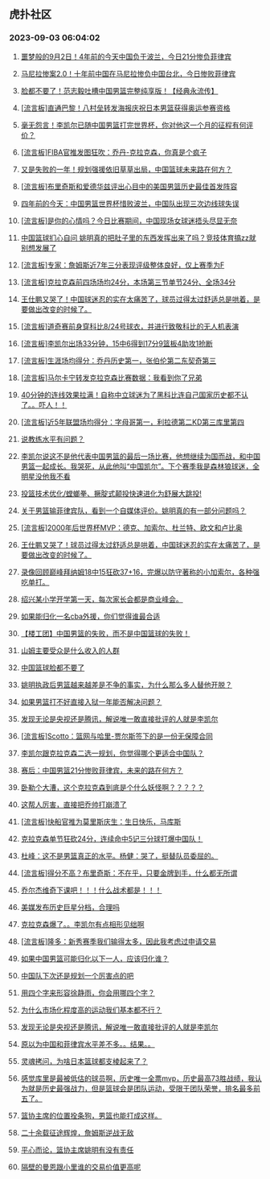 ## 虎扑社区 
### 2023-09-03 06:04:02

1. [噩梦般的9月2日！4年前的今天中国负于波兰，今日21分惨负菲律宾](https://bbs.hupu.com/61958683.html)

2. [马尼拉惨案2.0！十年前中国在马尼拉惨负中国台北，今日惨败菲律宾](https://bbs.hupu.com/61958009.html)

3. [脸都不要了！范志毅吐槽中国男篮完整纯享版！【经典永流传】](https://bbs.hupu.com/61959720.html)

4. [[流言板]直通巴黎！八村垒转发海报庆祝日本男篮获得奥运参赛资格](https://bbs.hupu.com/61959479.html)

5. [毫无怨言！李凯尔已随中国男篮打完世界杯，你对他这一个月的征程有何评价？](https://bbs.hupu.com/61961345.html)

6. [[流言板]FIBA官推发图狂吹：乔丹-克拉克森，你真是个疯子](https://bbs.hupu.com/61958223.html)

7. [又是失败的一年！规划强援依旧草草出局，中国篮球未来路在何方？](https://bbs.hupu.com/61961283.html)

8. [[流言板]布里奇斯和爱德华兹评出心目中的美国男篮历史最佳首发阵容](https://bbs.hupu.com/61963866.html)

9. [四年前的今天：中国男篮世界杯惜败波兰，中国队出现三次边线球失误](https://bbs.hupu.com/61951373.html)

10. [[流言板]是你的心情吗？今日比赛期间，中国现场女球迷捂头尽显无奈](https://bbs.hupu.com/61960647.html)

11. [中国篮球扪心自问 姚明真的把肚子里的东西发挥出来了吗？竞技体育搞zz就别想发展了](https://bbs.hupu.com/61964004.html)

12. [[流言板]专家：詹姆斯近7年三分表现评级整体良好，仅上赛季为F](https://bbs.hupu.com/61963759.html)

13. [[流言板]克拉克森前四场场均24分，本场第三节单节24分、全场34分](https://bbs.hupu.com/61958516.html)

14. [王仕鹏又哭了！中国球迷忍的实在太痛苦了，球员过得太过舒适总是哄着，是要做出改变的时候了。](https://bbs.hupu.com/61962003.html)

15. [[流言板]道奇赛前身穿科比8/24号球衣，并进行致敬科比的无人机表演](https://bbs.hupu.com/61953132.html)

16. [[流言板]李凯尔出场33分钟，15中6得到17分9篮板4助攻1抢断](https://bbs.hupu.com/61957790.html)

17. [[流言板]生涯场均得分：乔丹历史第一，张伯伦第二东契奇第三](https://bbs.hupu.com/61952517.html)

18. [[流言板]马尔卡宁转发克拉克森比赛数据：我看到你了兄弟](https://bbs.hupu.com/61963397.html)

19. [40分钟的连线效果拉满！自称中立球迷为了黑科比连自己国家历史都不认了。。吓人！！](https://bbs.hupu.com/61953865.html)

20. [[流言板]近5年联盟场均得分：字母哥第一，利拉德第二KD第三库里第四](https://bbs.hupu.com/61952420.html)

21. [说教练水平有问题？](https://bbs.hupu.com/61961664.html)

22. [李凯尔说这不是他代表中国男篮的最后一场比赛，他想继续为国而战，和中国男篮一起成长。我哭死，从此他叫“中国凯尔”。下个赛季我是森林狼球迷，全明星没他我不看](https://bbs.hupu.com/61963374.html)

23. [投篮技术优化/螳螂拳、撅腚式颠投快速进化为舒展大跳投!](https://bbs.hupu.com/61952873.html)

24. [关于男篮输菲律宾队，看到一个自媒体评价。姚明真的有一部分问题吗？](https://bbs.hupu.com/61960403.html)

25. [[流言板]2000年后世界杯MVP：德克、加索尔、杜兰特、欧文和卢比奥](https://bbs.hupu.com/61963688.html)

26. [王仕鹏又哭了！球员过得太过舒适总是哄着，中国球迷忍的实在太痛苦了，是要做出改变的时候了。](https://bbs.hupu.com/61961982.html)

27. [录像回顾巅峰拜纳姆18中15狂砍37+16，完爆以防守著称的小加索尔，各种强吃单打。](https://bbs.hupu.com/61952856.html)

28. [绍兴某小学开学第一天，每次家长会都是商业峰会。](https://bbs.hupu.com/61953609.html)

29. [如果能归化一名cba外援，你们觉得谁最合适](https://bbs.hupu.com/61965204.html)

30. [【楼工团】中国男篮的失败，而不是中国篮球的失败！](https://bbs.hupu.com/61965384.html)

31. [山姆主要受众是什么收入的人群](https://bbs.hupu.com/61951804.html)

32. [中国篮球脸都不要了](https://bbs.hupu.com/61956982.html)

33. [姚明执政后男篮越来越差是不争的事实，为什么那么多人替他开脱？](https://bbs.hupu.com/61960985.html)

34. [如果男篮打不好直接入狱一年能否解决问题？](https://bbs.hupu.com/61965012.html)

35. [发现无论是央视还是腾讯，解说唯一敢直接批评的人就是李凯尔](https://bbs.hupu.com/61955138.html)

36. [[流言板]Scotto：篮网与哈里-贾尔斯签下的是一份无保障合同](https://bbs.hupu.com/61963751.html)

37. [李凯尔跟克拉克森二选一规划，你觉得哪个更适合中国队？](https://bbs.hupu.com/61958256.html)

38. [赛后：中国男篮21分惨败菲律宾，未来的路在何方？](https://bbs.hupu.com/61957816.html)

39. [卧勒个大漕，这个克拉克森到底是个什么妖怪啊？？？？？](https://bbs.hupu.com/61956846.html)

40. [这帮人厉害，直接把乔帅打崩溃了](https://bbs.hupu.com/61963202.html)

41. [[流言板]快船官推为莫里斯庆生：生日快乐，马库斯](https://bbs.hupu.com/61963151.html)

42. [克拉克森单节狂砍24分，连续命中5记三分球打爆中国队！](https://bbs.hupu.com/61961718.html)

43. [杜峰：这不是男篮真正的水平。杨健：哭了，挺替队员委屈的。](https://bbs.hupu.com/61961563.html)

44. [[流言板]得分不高？布里奇斯：不在乎，只要金牌到手，什么都无所谓](https://bbs.hupu.com/61963583.html)

45. [乔尔杰维奇下课吧！！！什么战术都是！！！](https://bbs.hupu.com/61956402.html)

46. [美媒发布历史巨星分档，合理吗](https://bbs.hupu.com/61955643.html)

47. [克拉克森爆了。。李凯尔有点相形见绌啊](https://bbs.hupu.com/61956180.html)

48. [[流言板]隆多：新秀赛季我们输得太多，因此我考虑过申请交易](https://bbs.hupu.com/61961995.html)

49. [如果中国男篮可能归化以下一人，应该归化谁？](https://bbs.hupu.com/61957500.html)

50. [中国队下次还是规划一个厉害点的吧](https://bbs.hupu.com/61964891.html)

51. [用四个字来形容徐静雨，你会用哪四个字？](https://bbs.hupu.com/61963641.html)

52. [为什么市场化程度高的运动我们基本都不行？](https://bbs.hupu.com/61964371.html)

53. [发现无论是央视还是腾讯，解说唯一敢直接批评的人就是李凯尔](https://bbs.hupu.com/61956205.html)

54. [原以为中国和菲律宾水平差不多。。结果。。](https://bbs.hupu.com/61956670.html)

55. [灵魂拷问，为啥日本篮球都支棱起来了？](https://bbs.hupu.com/61954596.html)

56. [感觉库里是最被低估的球员啊，历史唯一全票mvp，历史最高73胜战绩，我认为就是历史最强战力，但是篮球会是团队运动，受限于团队荣誉，排名最多前五了。](https://bbs.hupu.com/61959516.html)

57. [篮协主席的位置拴条狗，男篮也能打成这样。](https://bbs.hupu.com/61964570.html)

58. [二十余载征途辉煌，詹姆斯逆战无敌](https://bbs.hupu.com/61948272.html)

59. [平心而论，篮协主席姚明有没有责任](https://bbs.hupu.com/61958374.html)

60. [隔壁的曼恩跟小里谁的交易价值更高呢](https://bbs.hupu.com/61963930.html)

